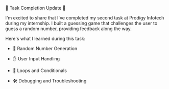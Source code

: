 🌟 Task Completion Update 🌟



I'm excited to share that I've completed my second task at Prodigy Infotech during my internship. I built a guessing game that challenges the user to guess a random number, providing feedback along the way.



Here's what I learned during this task:

- 🔢 Random Number Generation

- ✋ User Input Handling

- 🔄 Loops and Conditionals

- 🛠️ Debugging and Troubleshooting

